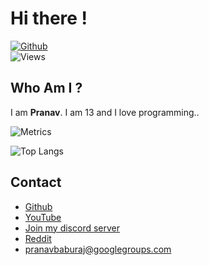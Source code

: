 # Hi there !
[
![Github](https://img.shields.io/github/followers/pranavbaburaj?label=Follow&style=social)](https://github.com/pranavbaburaj)
<br>
![Views](https://komarev.com/ghpvc/?pranavbaburaj&color=green)

## Who Am I ?
  I am **Pranav**. I am 13 and I love programming..
  <br>
 
![Metrics](https://metrics.lecoq.io/pranavbaburaj)


![Top Langs](https://github-readme-stats.vercel.app/api/top-langs/?username=pranavbaburaj&theme=tokyonight)

## Contact

 - [Github](https://github.com/pranavbaburaj)
 - [YouTube](https://www.youtube.com/channel/UCXUbqWoz5V_Hoeofgbf6Mbw/featured?view_as=subscriber)
 - [Join my discord server](https://discord.gg/YNDwpmth2m)
 - [Reddit](https://www.reddit.com/user/pranavbaburaj)
 - pranavbaburaj@googlegroups.com
